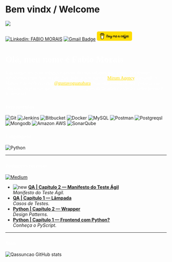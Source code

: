 # Bem vindx / Welcome

<p align='center'>
</p>

![](https://komarev.com/ghpvc/?username=qassuncao&color=ffdd00)

[![Linkedin: FABIO MORAIS](https://img.shields.io/badge/-Linkedin-ffdd00?style=for-the-badge&logo=Linkedin&logoColor=black&link=https://www.linkedin.com/in/fabio-assunção-qa/)](https://www.linkedin.com/in/fabio-assunção-qa/)
[![Gmail Badge](https://img.shields.io/badge/-Gmail-ffdd00?style=for-the-badge&logo=gmail&logoColor=black&link=mailto:fabiomoraisassuncao@gmail.com)](mailto:fabiomoraisassuncao@gmail.com)
<a href="https://www.buymeacoffee.com/qassuncao" target="_blank"><img src="image-readme/bmc-button.png" alt="Buy me a coffee" height="29" width="110"></a>

<h1 style="color: white; font-family: 'Fira Code Retina',serif">Olá, meu nome é Fabio Morais</h1>

<p style="color: white; font-family: 'Fira Code Retina'">Explorando novas tecnologias e desenvolvendo soluções para testes. Atualmente trabalhando como Analista de Qualidade de
Software na <a style="color: #ffdd00" href="http://www.mirumagency.com.br">Mirum Agency</a>. Cursando o Mundo 2 de Python com o 
<a style="color: #ffdd00" href="https://github.com/gustavoguanabara">@gustavoguanabara</a>. Sou uma pessoa curiosa, gosto de me envolver em
projetos que me desafiem e que possam me ajudar a crescer como pessoa e profissional.
</p>

<h3><p style="color: white; font-family: 'Fira Code Retina'">Ferramentas</h3>

  ![Git](https://img.shields.io/badge/Git-ffdd00?style=for-the-badge&logo=git&logoColor=black)
  ![Jenkins](https://img.shields.io/badge/Jenkins-ffdd00?style=for-the-badge&logo=jenkins&logoColor=black)
  ![Bitbucket](https://img.shields.io/badge/Bitbucket-ffdd00?style=for-the-badge&logo=bitbucket&logoColor=black)
  ![Docker](https://img.shields.io/badge/Docker-ffdd00?style=for-the-badge&logo=docker&logoColor=black)
  ![MySQL](https://img.shields.io/badge/MySQL-ffdd00?style=for-the-badge&logo=mysql&logoColor=black)
  ![Postman](https://img.shields.io/badge/Postman-ffdd00?style=for-the-badge&logo=postman&logoColor=black)
  ![Postgreqsl](https://img.shields.io/badge/PostgreSQL-ffdd00?style=for-the-badge&logo=postgresql&logoColor=black)
  ![Mongodb](https://img.shields.io/badge/MongoDB-ffdd00?style=for-the-badge&logo=mongodb&logoColor=black)
  ![Amazon AWS](https://img.shields.io/badge/Amazon_AWS-ffdd00?style=for-the-badge&logo=amazon-aws&logoColor=black)
  ![SonarQube](https://img.shields.io/badge/SonarQube-ffdd00?style=for-the-badge&logo=sonarqube&logoColor=black)

<h3><p style="color: white; font-family: 'Fira Code Retina'">Linguagens</h3>

  ![Python](https://img.shields.io/badge/Python-ffdd00?style=for-the-badge&logo=python&logoColor=black)

---


<h3><p style="color: white; font-family: 'Fira Code Retina'">Postagens recentes</h3>

[![Medium](https://img.shields.io/badge/Medium-ffdd00?style=for-the-badge&logo=medium&logoColor=black)](https://medium.com/@fabiomoraisassuncao)

<ul>
  <li><img src="https://emojipedia-us.s3.dualstack.us-west-1.amazonaws.com/thumbs/240/apple/237/fire_1f525.png" width="20" alt="new"/>
  <a href="https://medium.com/@fabiomoraisassuncao/manifesto-do-teste-ágil-7784d3178afd"><b>QA | Capítulo 2 — Manifesto do Teste Ágil</b></a><br/><i>Manifesto do Teste Ágil.</i></li>  
  <li><a href="https://medium.com/@fabiomoraisassuncao/qa-capítulo-1-lâmpada-9346ac1d6a4f"><b>QA | Capítulo 1 — Lâmpada</b></a><br/><i>Casos de Testes.</i></li>
  <li><a href="https://medium.com/@fabiomoraisassuncao/wrapper-6097b986de68"><b>Python | Capítulo 2 — Wrapper</b></a><br/><i>Design Patterns.</i></li>
  <li><a href="https://medium.com/@fabiomoraisassuncao/frontend-com-python-1a6ec2b5b9dc"><b>Python | Capítulo 1 — Frontend com Python?</b></a><br/><i>Conheça o PyScript.</i></li>
</ul>

---

<h3><p style="color: white; font-family: 'Fira Code Retina'">Stats</h3>

  ![Qassuncao GitHub stats](https://github-readme-stats.vercel.app/api?username=qassuncao&show_icons=true&theme=great-gatsby)
  
